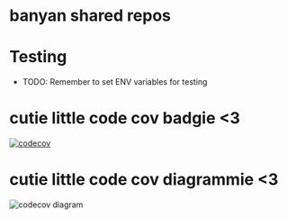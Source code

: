 # banyan shared repos

# Testing 

- TODO: Remember to set ENV variables for testing

# cutie little code cov badgie <3
[![codecov](https://codecov.io/gh/banyancomputer/banyan-shared-rs/branch/master/graph/badge.svg?token=BNIKTPUS3T)](https://codecov.io/gh/banyancomputer/banyan-shared-rs)

# cutie little code cov diagrammie <3 
![codecov diagram](https://codecov.io/gh/banyancomputer/banyan-shared-rs/branch/master/graphs/tree.svg?token=BNIKTPUS3T)